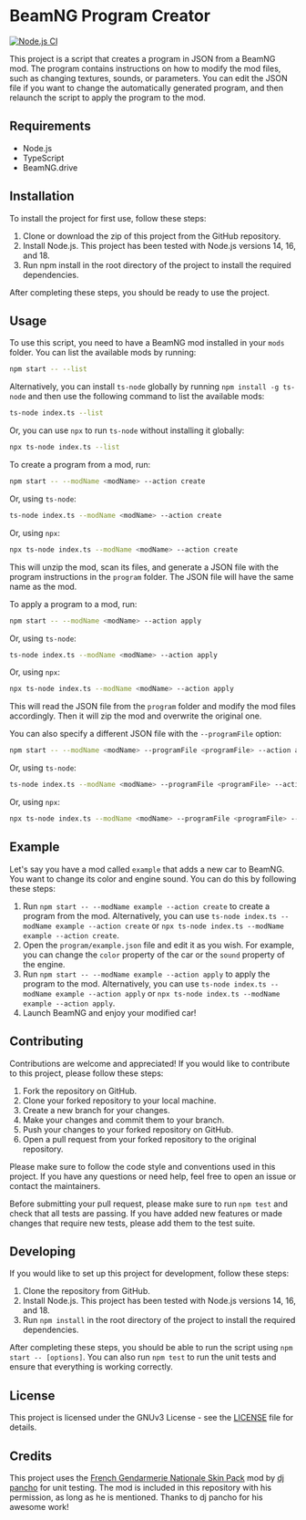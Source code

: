 # BeamNG Program Creator

[![Node.js CI](https://github.com/levg34/beamng-modator/actions/workflows/node.js.yml/badge.svg)](https://github.com/levg34/beamng-modator/actions/workflows/node.js.yml)

This project is a script that creates a program in JSON from a BeamNG mod. The program contains instructions on how to modify the mod files, such as changing textures, sounds, or parameters. You can edit the JSON file if you want to change the automatically generated program, and then relaunch the script to apply the program to the mod.

## Requirements

- Node.js
- TypeScript
- BeamNG.drive

## Installation

To install the project for first use, follow these steps:

1. Clone or download the zip of this project from the GitHub repository.
2. Install Node.js. This project has been tested with Node.js versions 14, 16, and 18.
3. Run npm install in the root directory of the project to install the required dependencies.

After completing these steps, you should be ready to use the project.

## Usage

To use this script, you need to have a BeamNG mod installed in your `mods` folder. You can list the available mods by running:

```bash
npm start -- --list
```

Alternatively, you can install `ts-node` globally by running `npm install -g ts-node` and then use the following command to list the available mods:

```bash
ts-node index.ts --list
```

Or, you can use `npx` to run `ts-node` without installing it globally:

```bash
npx ts-node index.ts --list
```

To create a program from a mod, run:

```bash
npm start -- --modName <modName> --action create
```

Or, using `ts-node`:

```bash
ts-node index.ts --modName <modName> --action create
```

Or, using `npx`:

```bash
npx ts-node index.ts --modName <modName> --action create
```

This will unzip the mod, scan its files, and generate a JSON file with the program instructions in the `program` folder. The JSON file will have the same name as the mod.

To apply a program to a mod, run:

```bash
npm start -- --modName <modName> --action apply
```

Or, using `ts-node`:

```bash
ts-node index.ts --modName <modName> --action apply
```

Or, using `npx`:

```bash
npx ts-node index.ts --modName <modName> --action apply
```

This will read the JSON file from the `program` folder and modify the mod files accordingly. Then it will zip the mod and overwrite the original one.

You can also specify a different JSON file with the `--programFile` option:

```bash
npm start -- --modName <modName> --programFile <programFile> --action apply
```

Or, using `ts-node`:

```bash
ts-node index.ts --modName <modName> --programFile <programFile> --action apply
```

Or, using `npx`:

```bash
npx ts-node index.ts --modName <modName> --programFile <programFile> --action apply
```

## Example

Let's say you have a mod called `example` that adds a new car to BeamNG. You want to change its color and engine sound. You can do this by following these steps:

1. Run `npm start -- --modName example --action create` to create a program from the mod. Alternatively, you can use `ts-node index.ts --modName example --action create` or `npx ts-node index.ts --modName example --action create`.
2. Open the `program/example.json` file and edit it as you wish. For example, you can change the `color` property of the car or the `sound` property of the engine.
3. Run `npm start -- --modName example --action apply` to apply the program to the mod. Alternatively, you can use `ts-node index.ts --modName example --action apply` or `npx ts-node index.ts --modName example --action apply`.
4. Launch BeamNG and enjoy your modified car!

## Contributing

Contributions are welcome and appreciated! If you would like to contribute to this project, please follow these steps:

1. Fork the repository on GitHub.
2. Clone your forked repository to your local machine.
3. Create a new branch for your changes.
4. Make your changes and commit them to your branch.
5. Push your changes to your forked repository on GitHub.
6. Open a pull request from your forked repository to the original repository.

Please make sure to follow the code style and conventions used in this project. If you have any questions or need help, feel free to open an issue or contact the maintainers.

Before submitting your pull request, please make sure to run `npm test` and check that all tests are passing. If you have added new features or made changes that require new tests, please add them to the test suite.

## Developing

If you would like to set up this project for development, follow these steps:

1. Clone the repository from GitHub.
2. Install Node.js. This project has been tested with Node.js versions 14, 16, and 18.
3. Run `npm install` in the root directory of the project to install the required dependencies.

After completing these steps, you should be able to run the script using `npm start -- [options]`. You can also run `npm test` to run the unit tests and ensure that everything is working correctly.

## License

This project is licensed under the GNUv3 License - see the [LICENSE](LICENSE) file for details.

## Credits

This project uses the [French Gendarmerie Nationale Skin Pack](https://www.beamng.com/resources/french-gendarmerie-nationale-skin-pack.24553/) mod by [dj pancho](https://www.beamng.com/resources/authors/dj-pancho.493644/) for unit testing. The mod is included in this repository with his permission, as long as he is mentioned. Thanks to dj pancho for his awesome work!
